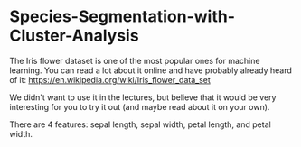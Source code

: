 # Species-Segmentation-with-Cluster-Analysis
The Iris flower dataset is one of the most popular ones for machine learning. You can read a lot about it online and have probably already heard of it: https://en.wikipedia.org/wiki/Iris_flower_data_set

We didn't want to use it in the lectures, but believe that it would be very interesting for you to try it out (and maybe read about it on your own).

There are 4 features: sepal length, sepal width, petal length, and petal width.
